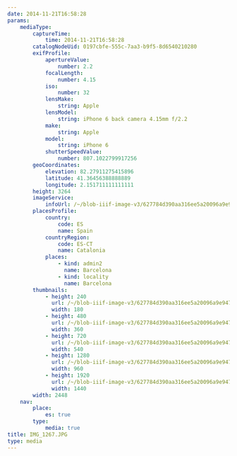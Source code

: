 ```yaml
---
date: 2014-11-21T16:58:28
params:
    mediaType:
        captureTime:
            time: 2014-11-21T16:58:28
        catalogNodeUid: 0197cbfe-555c-7aa3-b9f5-8d6540210280
        exifProfile:
            apertureValue:
                number: 2.2
            focalLength:
                number: 4.15
            iso:
                number: 32
            lensMake:
                string: Apple
            lensModel:
                string: iPhone 6 back camera 4.15mm f/2.2
            make:
                string: Apple
            model:
                string: iPhone 6
            shutterSpeedValue:
                number: 807.1022799917256
        geoCoordinates:
            elevation: 82.27911275415896
            latitude: 41.36456388888889
            longitude: 2.151711111111111
        height: 3264
        imageService:
            infoUrl: /~/blob-iiif-image-v3/627784d390aa316ee5a20096a9e9478fb48e8a0c7e0fa1a08c6e4c2d1480d17f/info.json
        placesProfile:
            country:
                code: ES
                name: Spain
            countryRegion:
                code: ES-CT
                name: Catalonia
            places:
                - kind: admin2
                  name: Barcelona
                - kind: locality
                  name: Barcelona
        thumbnails:
            - height: 240
              url: /~/blob-iiif-image-v3/627784d390aa316ee5a20096a9e9478fb48e8a0c7e0fa1a08c6e4c2d1480d17f/full/180%2C240/0/default.jpg
              width: 180
            - height: 480
              url: /~/blob-iiif-image-v3/627784d390aa316ee5a20096a9e9478fb48e8a0c7e0fa1a08c6e4c2d1480d17f/full/360%2C480/0/default.jpg
              width: 360
            - height: 720
              url: /~/blob-iiif-image-v3/627784d390aa316ee5a20096a9e9478fb48e8a0c7e0fa1a08c6e4c2d1480d17f/full/540%2C720/0/default.jpg
              width: 540
            - height: 1280
              url: /~/blob-iiif-image-v3/627784d390aa316ee5a20096a9e9478fb48e8a0c7e0fa1a08c6e4c2d1480d17f/full/960%2C1280/0/default.jpg
              width: 960
            - height: 1920
              url: /~/blob-iiif-image-v3/627784d390aa316ee5a20096a9e9478fb48e8a0c7e0fa1a08c6e4c2d1480d17f/full/1440%2C1920/0/default.jpg
              width: 1440
        width: 2448
    nav:
        place:
            es: true
        type:
            media: true
title: IMG_1267.JPG
type: media
---
```


